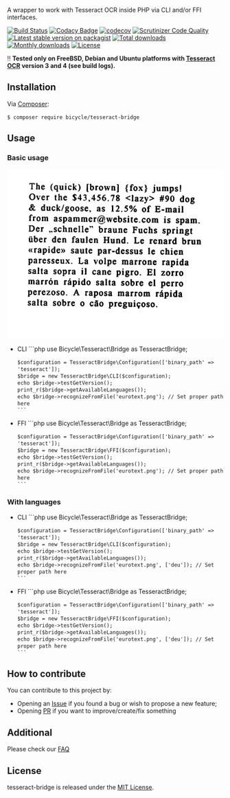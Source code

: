 A wrapper to work with Tesseract OCR inside PHP via CLI and/or FFI interfaces.

[![Build Status](https://travis-ci.org/vkhramtsov/tesseract-bridge.svg?branch=master)](https://travis-ci.org/vkhramtsov/tesseract-bridge)
[![Codacy Badge](https://app.codacy.com/project/badge/Grade/58a3278711f649dd80b97c6871189d02)](https://www.codacy.com/gh/vkhramtsov/tesseract-bridge/dashboard?utm_source=github.com&amp;utm_medium=referral&amp;utm_content=vkhramtsov/tesseract-bridge&amp;utm_campaign=Badge_Grade)
[![codecov](https://codecov.io/gh/vkhramtsov/tesseract-bridge/branch/master/graph/badge.svg?token=U056TFE2OO)](https://codecov.io/gh/vkhramtsov/tesseract-bridge)
[![Scrutinizer Code Quality](https://scrutinizer-ci.com/g/vkhramtsov/tesseract-bridge/badges/quality-score.png?b=master)](https://scrutinizer-ci.com/g/vkhramtsov/tesseract-bridge/?branch=master)
[![Latest stable version on packagist](https://img.shields.io/packagist/v/bicycle/tesseract-bridge.svg)](https://packagist.org/packages/bicycle/tesseract-bridge)
[![Total downloads](https://img.shields.io/packagist/dt/bicycle/tesseract-bridge.svg)](https://packagist.org/packages/bicycle/tesseract-bridge)
[![Monthly downloads](https://img.shields.io/packagist/dm/bicycle/tesseract-bridge.svg)](https://packagist.org/packages/bicycle/tesseract-bridge)
[![License](https://img.shields.io/packagist/l/bicycle/tesseract-bridge.svg)](https://packagist.org/packages/bicycle/tesseract-bridge)

:bangbang: **Tested only on FreeBSD, Debian and Ubuntu platforms with [Tesseract OCR](https://github.com/tesseract-ocr/tesseract) version 3 and 4 (see build logs).**

## Installation

Via [Composer](https://getcomposer.org/):

    $ composer require bicycle/tesseract-bridge

## Usage

### Basic usage

  ![example](tests/data/image/eurotext.png)

-   CLI
        ```php
        use Bicycle\Tesseract\Bridge as TesseractBridge;
        
        $configuration = TesseractBridge\Configuration(['binary_path' => 'tesseract']);
        $bridge = new TesseractBridge\CLI($configuration);
        echo $bridge->testGetVersion();
        print_r($bridge->getAvailableLanguages());
        echo $bridge->recognizeFromFile('eurotext.png'); // Set proper path here
        ```

-   FFI
        ```php
        use Bicycle\Tesseract\Bridge as TesseractBridge;
        
        $configuration = TesseractBridge\Configuration(['binary_path' => 'tesseract']);
        $bridge = new TesseractBridge\FFI($configuration);
        echo $bridge->testGetVersion();
        print_r($bridge->getAvailableLanguages());
        echo $bridge->recognizeFromFile('eurotext.png'); // Set proper path here
        ```

### With languages

-   CLI
        ```php
        use Bicycle\Tesseract\Bridge as TesseractBridge;
        
        $configuration = TesseractBridge\Configuration(['binary_path' => 'tesseract']);
        $bridge = new TesseractBridge\CLI($configuration);
        echo $bridge->testGetVersion();
        print_r($bridge->getAvailableLanguages());
        echo $bridge->recognizeFromFile('eurotext.png', ['deu']); // Set proper path here
        ```

-   FFI
        ```php
        use Bicycle\Tesseract\Bridge as TesseractBridge;
      
        $configuration = TesseractBridge\Configuration(['binary_path' => 'tesseract']);
        $bridge = new TesseractBridge\FFI($configuration);
        echo $bridge->testGetVersion();
        print_r($bridge->getAvailableLanguages());
        echo $bridge->recognizeFromFile('eurotext.png', ['deu']); // Set proper path here
        ```

## How to contribute

You can contribute to this project by:

-   Opening an [Issue](../../issues) if you found a bug or wish to propose a new feature;
-   Opening [PR](../../pulls) if you want to improve/create/fix something

## Additional
Please check our [FAQ](./Resources/doc/faq.rst)

## License

tesseract-bridge is released under the [MIT License](./LICENSE).
